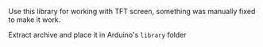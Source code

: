 Use this library for working with TFT screen, something was manually fixed to make it work.

Extract archive and place it in Arduino's `library` folder
